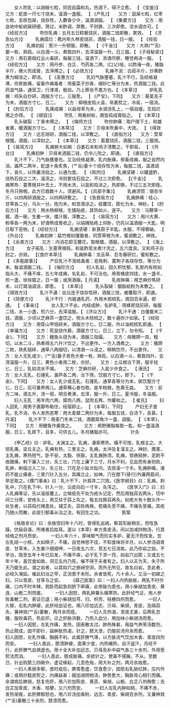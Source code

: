 <!-- { "loadSidebar": true } -->
　　女人吹乳：以胡椒七粒，同百齿霜和丸，热酒下，得汗立愈。 【 《宝鉴》】　　又方：蛇皮一尺七寸烧末，温酒一盏服。 【 《产乳》】　　又方：鼠屎七粒，红枣七枚，去核包屎，烧存性，入麝香少许，温酒调服。 【 《集要方》】　　又方：用韭地中蚯蚓屎研细，筛过，米酢调，厚敷，干则换，三次即愈。凉水调亦可。【 《经验方》】
　　吹你乳痈：五月五日粽箬烧灰，酒服二钱即散，累效。 【 《济急仙方》】
　　乳痈腐烂：靴内年久桦皮烧灰，酒服一钱，日一服。 【 《经验方》】
　　乳痈初起：葱汁一升顿服，即散。 【 《千金》】　　又方：大熟(艹舌)蒌一枚，熟捣，以白酒一斗，煮取四升，去滓温服一升。日三服。【 《子母秘录》】　　又方：用石膏煅红出火毒研，每服三钱，温酒下，添酒尽醉，睡觉再进一服。 【 《经验方》】　　又方：用丹参、白芷、芍药各二两，(口父)咀，以酢淹一夜，猪脂半斤，微火煎成膏，去滓傅之。【 《必效方》】
　　乳痈不消：白茹半斤，炒黄酢煮为糊涂之，即消。 【 《圣惠方》】
　　乳妇气脉壅塞，乳汁不行，及经络凝滞，你房胀痛，留畜作痈毒者：用葵菜子炒香、缩砂仁等分为末，热酒服二钱。此药滋气脉，通营卫，行津液，极验。乃上蔡张不愚方也。【 《本草》】
　　妒乳乳痈：鸡矢白炒研，酒服方寸匕，三服愈。 【 《产宝》，下同】　　又方：葵茎及子为末，酒服方寸匕，日二。　　又方：柳根皮捣火温，帛裹熨之，冷易，一宿消。 【 《肘后方》】
　　乳痛成痈：以益母草为末，水调涂乳上，一宿自瘥。生捣烂用之亦得。 【 《纲目》】
　　吹乳：用桑树蛀，屑饭捣成膏贴之。 【 《本草》】
　　乳头破裂：丁香末傅之。 【 《梅师方》】
　　吹你肿痛：取户限下土，和雄雀粪，暖酒服方寸匕。 【 《本草》】　　又方：贝母末吹鼻中，大效。 【 《得效方》】　　又方：远志焙研，酒服二钱，以滓敷之。 【 《直指方》】　　又方：萱草根擂，酒服，以滓封之。 【 《本草》】　　又方：葛蔓烧灰，酒服二钱，三服效。 【 《易简方》】
　　乳痈肿大如碗：白姜石末和鸡子清敷之，干即易。 【 《外台》】
　　乳瘫初肿：贝母末酒服二钱，仍令儿吮之，即通。 【 《直指方》】
　　乳汁不下，乃气脉壅塞也。又治经络凝滞，乳内胀痛，邪畜成痈，服之自然内消。漏芦二两半，蛇退十条炙焦，(艹舌)蒌十个烧存性为末，每服二钱，温酒调下，良久，以热羹汤投之，以通为度。 【 《和剂》】
　　乳痈坚硬：以罐盛酢，烧热石投之二次，温渍之，冷则更烧石投之，不过三次即愈。 【《千金》】
　　乳痈寒热：蔓菁根并叶去土，不用水洗，以盐和捣涂之，热即换，不过三五次即痊。冬月只用根。此方已救数十人。须避风。【 《兵部手集》】
　　乳痈溃惯：银杏半斤，以四两研酒服之，以四两研敷之。 【 《急救易方》】
　　乳痈肿痛：桂心、甘草各二分，乌头一分，炮为末，和苦酒涂之。纸覆住，脓化为水，神妙。【 《肘后方》】　　又方：用水杨柳根，生擂贴疮，其热如火，遂平。　　又方：马鞭草一握，酒一碗，生姜一块，擂汁服，滓敷之。 【 《易简方》】　　又方：用川大黄、粉草各一两为末，好酒熬成膏收之，以绢摊贴疮上仰卧，仍先以温酒服一大匙，明日取下恶物。【 《经验方》】
　　乳痈坚硬：新茛菪子半匙，水服，不得嚼破。 【 《外台》】
　　乳痈初肿：扁竹根如僵蚕者，同萱草根为末，蜜调敷之，神效。 【 《永类方》】　　又方：内消花即玉簪花，取根擂，酒服，以滓敷之。 【 《海上方》】
　　女子妬乳：生蔓菁根捣，和盐酢浆水煮汁洗之，五六度良。又和鸡子白封之，亦效。 【《食疗本草》】
　　乳痈肿毒：龙舌草、忍冬藤研烂，蜜和敷之。 【 《多能鄙事》】
　　产后乳汁不泄结毒者：皂角刺、蔓荆子各烧存性，等分为末，每温酒服二钱。 【 《袖珍方》】
　　妇人乳岩，因久积忧郁，乳房内有核如指头大，不痛不痒，五七年成痈，名乳岩，不可治也。用青橘皮四钱，水一盏半，煎一盏，徐徐服之，日一服；或用酒服。【 丹溪】
　　乳疮肿痛：用芝麻炒焦研末，以灯窝油调涂，即愈。 【 《本草》】
　　乳头裂破：胭脂蛤粉为末敷之。 【 《得效方》】
　　乳汁不通：丝瓜连子烧存性研，酒服三钱，被覆取汗，即通。 【 《简便方》】
　　乳汁不行：内服通乳药，外用木梳梳乳，周回百余遍，即通。 【 《事亲》】
　　女人乳汁不出，内结成肿，名妒乳：用蜂房烧灰研，每服二钱，水一小盏，煎六分，去滓温服。【 《济众方》】
　　乳汁不通：白僵蚕末二钱，酒服，少顷以芝麻茶一盏饮之，梳头木梳梳之，数十遍你汁如泉。【 《经验方》】　　又方：用穿山甲炮研末，酒服方寸匕，日二服，外以油梳梳乳即通。 【 《单骧方》】　　又方：死鼠烧作屑，酒服方寸匕，日三，立下，勿令知。 【 《千金》，下同】　　又方：鲤鱼头烧为末，酒服三指撮。　　又方：母猪蹄一具，粗切，以水二斗，熟煮得五六升汁饮之，不出更作。一方入酒煮之。　　又方：猪蹄二枚，熟炙槌碎，通草八两细切，以清酒一斗浸之，稍稍饮尽，不出更作。　　又方：女人无乳或少，(艹舌)蒌子青色大者一枚，熟捣，以白酒一斗，煮取四升，去滓温服一升，日三。黄色小者用二枚，亦好。　　又方：土瓜根治下筛，服半钱匕，日三，乳如流水不竭。　　又方：芝麻炒研，入盐少许食之。 【 唐氏】　　又方：女人无乳，石锺乳、漏芦各二两，治下筛，饮服方寸匕，即下。 【 《千金》，下同】　　又方：女人乳少或无乳，石锺乳、通草各等分为末，粥饮服方寸匕，日三。后可兼养两儿。通草横心者勿取，是羊桃根，色黄无益。　　又方：前方二味，酒五升，渍一宿，明旦煮沸，去滓，服一升，日三。夏冷服，冬温服。
　　妇人无乳：用羊肉六两，獐肉八两，鼠肉五两，作臛啖之。 【 崔氏】
　　妇人回乳：用男子裹脚布勒住，经宿即止。 【 《本草》，下同】
　　产妇无子食乳，乳不消，令人发热恶寒：用大麦糵二两炒为末，每服五钱，白汤下，良甚。【 丹溪】
　　乳汁不下：用麦门冬末二钱，酒磨犀角汁一盏，调服。 【 《本草》，下同】　　又方：用鲤鱼作羹食之。
　　又方：用野猪脂每取一匙，和一盏温酒服，日三，乳即下，且多，可供五儿。冬月猪脂亦可。
　　　　针灸

　　《甲乙经》曰：妒乳，太渊主之。乳痈，凄索寒热，痛不可按，乳根主之。大惊乳痛，梁丘主之。乳痈有热，三里主之。乳痈，太冲及复溜主之。神封、膺窻，主乳痈，寒热短气，卧不安。太豁、侠豁，主乳痈肿溃。乳痈，惊痹胫肿，足跗不收跟痛，剌下廉入三分，灸三壮，穴在上廉下三寸。月水不利，见血而有身则败，乳肿，剌临泣入二分，灸三壮，穴在足小趾次趾问，去侠溪一寸半。乳痈肿痛，诸药不能止痛者，三里穴针入五分，其痛立止，如神。穴在膝下(骨行)外廉两筋间，举足取之。《儒门事亲》曰：乳汁不下，针肩井二穴效。《医学纲目》曰：乳痈，刺乳中，穴在乳下中，针入一分，沿皮向后一寸半，灸泻之。　　《医学入门》曰：妇人乳痈等证，先以温纸覆上。立候纸先干处为疮头记定，然后用独蒜去两头，切中间三分厚，安疮头上，用艾炷于蒜上灸之，每五炷换蒜再灸。如疮大有十数头作一处生者，以蒜捣烂摊患处，铺艾灸，蒜败再换。若痛灸至不痛，不痛灸至痛。其疮乃随火而散，此拔引郁毒从治之法，有回生之功。
　　　　医案

　　《格致余论》曰：余族侄妇年十八时，曾得乳岩病，察其形脉稍实，但性急躁，伉俪自谐，所难者后姑耳。遂以《本草》单方青皮汤，间以加减四物汤，行其经络之剂月而安。
　　一妇人年六十，厚味郁气而形实多妒，夏无汗而性急，忽左乳结一小核，大如棋子，不痛，自觉神思不佳，不知食味将半月，以人参汤调青皮、甘草末，入生姜汁细细呷，一日夜五六次，至五七日消矣。此乃你岩之始，不早治，隐至五年十年已后发，不痛不痒，必于乳下溃一窍，如岩穴出脓；又或五七年十年，虽饮食如故，洞见五内乃死。催不得于夫者有之。妇人以夫为天，失于所天乃能生此。谓之岩者，以其如穴之嵌岈空洞，而外无所见，故名曰岩。息此者，必经久淹延。催此妇治之早，正消患于未形。余者皆死，凡十余人。又治一初嫁之妇，只以青皮、甘草与之安。
　　《薛己医案》曰：一妇人内热胁胀，两乳不时作痛，口内不时辛辣，若卧而起急则脐下牵痛，此带脉为患也，用小柴胡加青皮、黄连、山栀二剂而瘥。
　　一妇人因怒，两乳肿兼头痛寒热，此肝经气证，用人参败毒散二剂，表证已退；用小柴胡加芎、归、枳壳、桔梗四剂而愈。
　　一妇人久郁，右乳内肿硬，此肝经血证也，用八珍加远志、贝母、柴胡，青皮，及隔蒜灸，兼神效(艹舌)蒌散，两月余而痊。
　　一妇人先热渴，至夜尤甚，后两乳忽踵，服败毒药，热反炽，诊之肝脉洪数，乃热入血分，用加味小柴胡汤而愈。
　　一妇人因怒，左乳作痛，发热，因表散太过，肿热殊甚，用益气养荣汤数剂，热止脓成，因不即针，益肿胀热渴，针之，脓大泄，仍服前汤月余而愈。
　　一妇人因怒，左乳作痛，胸膈不利，此属肝脾气滞，以方脉流气饮加木香、青皮四剂而安。
　　一妇人患此，脓清肿硬，面黄少食，内热晡热，自汗盗汗，月经不行，此肝脾气血俱虚也。用十全大补加远志、贝母及补中益气各三十余剂，外用葱熨法而消。
　　一妇人患此，脓成胀痛，余欲针之，使毒不侵展。不从。至数日，针出败脓三四碗许，虚证蜂起，几至危殆，用大补之剂，两月余始愈。
　　一妇人素弱多郁，患时疫后，脾胃愈虚，饮食愈少，因怒右乳胁红肿，应内作痛；或用炒麸皮熨之，内痛益甚；服加减明物汤，肿势愈大，胸胁背心相引而痛。余谓病后脾弱，怒复伤肝，用八珍加陈皮、黄芪、柴胡、山栀、白芷八剂稍愈；去白芷加青皮、木香、桔梗，又六剂而安。
　　一妇人左乳内肿如桃，不痛不赤，发热渐瘦，此肝脾郁怒也，用八珍汤加香附、远志、青皮、柴胡百余剂，又兼神效(艹舌)蒌散三十余剂，脓溃而愈。
